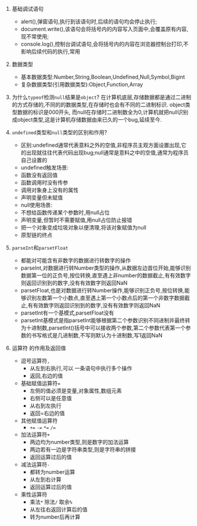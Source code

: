 <!--
 * @Author: Jenn_Lu 1129694837@qq.com
 * @Date: 2024-05-02 14:48:10
 * @LastEditors: Jenn_Lu 1129694837@qq.com
 * @LastEditTime: 2024-05-03 17:19:50
 * @FilePath: \MyCode\My_JavaScript\20240502\基础概念复习.md
 * @Description: 这是默认设置,请设置`customMade`, 打开koroFileHeader查看配置 进行设置: https://github.com/OBKoro1/koro1FileHeader/wiki/%E9%85%8D%E7%BD%AE
-->
1. 基础调试语句
   * alert(),弹窗语句,执行到该语句时,后续的语句均会停止执行;
   * document.write(),该语句会将括号内的内容写入页面中,会覆盖原有内容,现不常使用;
   * console.log(),控制台调试语句,会将括号内的内容在浏览器控制台打印,不影响后续代码的执行,常用

2. 数据类型
   * 基本数据类型:Number,String,Boolean,Undefined,Null,Symbol,Bigint
   * 复杂数据类型(引用数据类型):Object,Function,Array

3. 为什么`typeof`检测`null`结果是`object`?
    在计算机底层,存储数据都是通过二进制的方式存储的,不同的的数据类型,在存储时也会有不同的二进制标识. object类型数据的标识是000开头, 而null在存储时二进制数全为0,计算机就把null识别成object类型,这是计算机存储数据由来已久的一个bug,延续至今.

4. `undefined`类型和`null`类型的区别和作用?
   * 区别:undefined通常代表意料之外的空值,非程序员主观方面设置出现,它的出现就往往代表代码出现bug;null通常是意料之中的空值,通常为程序员自己设置的
   * undefined触发场景:
    - 函数没有返回值
    - 函数调用时没有传参
    - 调用对象身上没有的属性
    - 声明变量但未赋值
   * null使用场景:
    - 不想给函数传递某个参数时,用null占位
    - 声明变量,但暂时不需要赋值,用null占位防止报错
    - 把一个对象变成垃圾对象以便清理,将该对象赋值为null
    - 原型链的终点

5. `parseInt`和`parsetFloat`
    * 都能对可能含有非数字的数据进行转数字的操作
    * parseInt,对数据进行转Number类型的操作,从数据左边首位开始,能够识别数据第一位的正负号,按位转换,直至遇上非number的数据截止,有有效数字则返回识别到的数字,没有有效数字则返回NaN
    * parsetFloat,也是对数据进行转Number操作,能够识别正负号,按位转换,能够识别左数第一个小数点,直至遇上第一个小数点后的第一个非数字数据截止,有有效数字则返回识别到的数字,没有有效数字则返回NaN
    * parsetInt有一个基模式,parsetFloat没有
    * parsetInt基模式是指parsetInt能够根据第二个参数识别不同进制并最终转为十进制数,parsetInt()括号中可以接收两个参数,第二个参数代表第一个参数的书写格式是几进制数,不写则默认为十进制数,写1返回NaN

6. 运算符  的作用及返回值
    * 逗号运算符`,`
      - 从左到右执行,可以 一条语句中执行多个操作
      - 返回,右边的值
    * 基础赋值运算符`=`
      - 左侧的值必须是变量,对象属性,数组元素
      - 右侧可以是任意值
      - 从右到左执行
      - 返回=右边的值
    * 其他赋值运算符
      - `+=` `-=` `*=` `/=`
    * 加法运算符`+`
      - 两边均为number类型,则是数字的加法运算
      - 两边若有一边是字符串类型,则是字符串的拼接
      - 返回运算过后的值
    * 减法运算符`-`
      - 都转为number运算
      - 从左到右计算
      - 返回运算过后的值
    * 乘性运算符
      - 乘法`*` 除法`/` 取余`%`
      - 从左往右返回计算后的值 
      - 转为number后再计算
